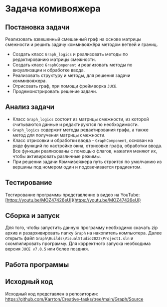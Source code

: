 # Задача комивояжера
## Постановка задачи
Реализовать взвешенный смешанный граф на основе матрицы смежности и решить задачу коммивояжёра методом ветвей и границ.
- Создать класс ```Graph_logics``` и реализовать методы по редактированию матрицы смежности.
- Создать класс ```GraphComponent``` и реализовать методы по визуализации и обработке ввода.
- Реализовать структуру и методы, для решения задачи коммивояжера.
- Отрисовать граф, при помощи фреймворка ```JUCE```.
- Продемонстрировать решение задачи.

## Анализ задачи
- Класс ```Graph_logics``` состоит из матрицы смежности, из которой считываются данные и редактируются по необходимости.
- ```Graph_logics``` содержит методы редактирования графа, а также метод для получения матрицы смежности.
- Класс отрисовки и обработки ввода - ```GraphComponent```, основан на ряде функций по настройке окна, отрисовке графа, обработки ввода. Все функции реализованы с помощью флагов, нажатия меняют их, чтобы активировать различные режимы.
- При решении задачи Коммивояжера путь строится по умолчанию из вершины под номером один и подсвечивается градиентом. 

## Тестирование
Тестирование программы представленно в видео на YouTube: [https://youtu.be/MOZ47426eUI](https://youtu.be/MOZ47426eUI)

## Сборка и запуск
Для того, чтобы запустить данную программу необходимо скачать zip архив и разархивировать папку ```Graph``` на накопитель компьютера. 
Далее открыть файл ```Graph\Builds\VisualStudio2022\Project1.sln``` и скомпилировать программу. Для корректного запуска необходима версия ```JUCE v7.0.5``` или более поздняя.

## Работа программы

## Исходный код
Исходный код представлен в репозитории: https://github.com/Karrton/Creative-tasks/tree/main/Graph/Source
